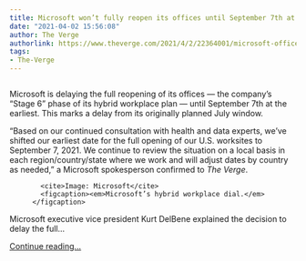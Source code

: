 ```yaml
---
title: Microsoft won’t fully reopen its offices until September 7th at the earliest
date: "2021-04-02 15:56:08"
author: The Verge
authorlink: https://www.theverge.com/2021/4/2/22364001/microsoft-offices-reopen-fully-september-7th-earliest-remote-work
tags:
- The-Verge
---
```

<figure>
      <img alt="" src="https://cdn.vox-cdn.com/thumbor/qL5CBer0CsFV_jIh6vdQIi1OzcM=/27x0:920x595/1310x873/cdn.vox-cdn.com/uploads/chorus_image/image/69066813/microsoftstock.0.0.1430145467.0.jpg" />
    </figure>

  <p id="bprXun">Microsoft is delaying the full reopening of its offices — the company’s “Stage 6” phase of its hybrid workplace plan — until September 7th at the earliest. This marks a delay from its originally planned July window. </p>
<p id="ag16mY">“Based on our continued consultation with health and data experts, we’ve shifted our earliest date for the full opening of our U.S. worksites to September 7, 2021. We continue to review the situation on a local basis in each region/country/state where we work and will adjust dates by country as needed,” a Microsoft spokesperson confirmed to <em>The Verge</em>. </p>
  <figure class="e-image">
        
      <cite>Image: Microsoft</cite>
      <figcaption><em>Microsoft’s hybrid workplace dial.</em></figcaption>
  </figure>
<p id="nWnZz3">Microsoft executive vice president Kurt DelBene explained the decision to delay the full...</p>
  <p>
    <a href="https://www.theverge.com/2021/4/2/22364001/microsoft-offices-reopen-fully-september-7th-earliest-remote-work">Continue reading&hellip;</a>
  </p>